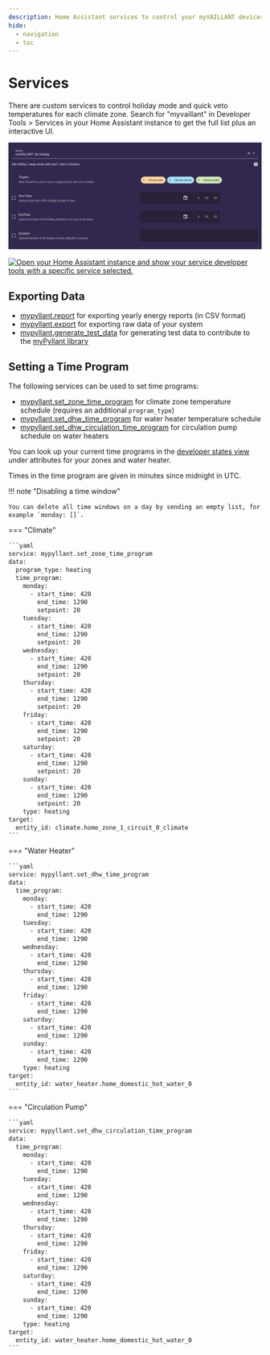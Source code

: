 ```yaml
---
description: Home Assistant services to control your myVAILLANT devices
hide:
  - navigation
  - toc
---
```


# Services

There are custom services to control holiday mode and quick veto temperatures for each climate zone.
Search for "myvaillant" in Developer Tools > Services in your Home Assistant instance to get the full list plus an interactive UI.

![Services Screenshot](assets/services-screenshot.png)

[![Open your Home Assistant instance and show your service developer tools with a specific service selected.](https://my.home-assistant.io/badges/developer_call_service.svg)](https://my.home-assistant.io/redirect/developer_call_service/?service=mypyllant.set_holiday)

## Exporting Data

* [mypyllant.report](https://my.home-assistant.io/redirect/developer_call_service/?service=mypyllant.report) for exporting yearly energy reports (in CSV format)
* [mypyllant.export](https://my.home-assistant.io/redirect/developer_call_service/?service=mypyllant.export) for exporting raw data of your system
* [mypyllant.generate_test_data](https://my.home-assistant.io/redirect/developer_call_service/?service=mypyllant.generate_test_data) for generating test data to contribute to the [myPyllant library](https://github.com/signalkraft/mypyllant)

## Setting a Time Program

The following services can be used to set time programs:

* [mypyllant.set_zone_time_program](https://my.home-assistant.io/redirect/developer_call_service/?service=mypyllant.set_zone_time_program) for climate zone temperature schedule (requires an additional `program_type`)
* [mypyllant.set_dhw_time_program](https://my.home-assistant.io/redirect/developer_call_service/?service=mypyllant.set_dhw_time_program) for water heater temperature schedule
* [mypyllant.set_dhw_circulation_time_program](https://my.home-assistant.io/redirect/developer_call_service/?service=mypyllant.set_dhw_circulation_time_program) for circulation pump schedule on water heaters

You can look up your current time programs in the [developer states view](https://my.home-assistant.io/redirect/developer_states/)
under attributes for your zones and water heater.

Times in the time program are given in minutes since midnight in UTC.

!!! note "Disabling a time window"

    You can delete all time windows on a day by sending an empty list, for example `monday: []`.

=== "Climate"

    ```yaml
    service: mypyllant.set_zone_time_program
    data:
      program_type: heating
      time_program:
        monday:
          - start_time: 420
            end_time: 1290
            setpoint: 20
        tuesday:
          - start_time: 420
            end_time: 1290
            setpoint: 20
        wednesday:
          - start_time: 420
            end_time: 1290
            setpoint: 20
        thursday:
          - start_time: 420
            end_time: 1290
            setpoint: 20
        friday:
          - start_time: 420
            end_time: 1290
            setpoint: 20
        saturday:
          - start_time: 420
            end_time: 1290
            setpoint: 20
        sunday:
          - start_time: 420
            end_time: 1290
            setpoint: 20
        type: heating
    target:
      entity_id: climate.home_zone_1_circuit_0_climate
    ```

=== "Water Heater"

    ```yaml
    service: mypyllant.set_dhw_time_program
    data:
      time_program:
        monday:
          - start_time: 420
            end_time: 1290
        tuesday:
          - start_time: 420
            end_time: 1290
        wednesday:
          - start_time: 420
            end_time: 1290
        thursday:
          - start_time: 420
            end_time: 1290
        friday:
          - start_time: 420
            end_time: 1290
        saturday:
          - start_time: 420
            end_time: 1290
        sunday:
          - start_time: 420
            end_time: 1290
        type: heating
    target:
      entity_id: water_heater.home_domestic_hot_water_0
    ```

=== "Circulation Pump"

    ```yaml
    service: mypyllant.set_dhw_circulation_time_program
    data:
      time_program:
        monday:
          - start_time: 420
            end_time: 1290
        tuesday:
          - start_time: 420
            end_time: 1290
        wednesday:
          - start_time: 420
            end_time: 1290
        thursday:
          - start_time: 420
            end_time: 1290
        friday:
          - start_time: 420
            end_time: 1290
        saturday:
          - start_time: 420
            end_time: 1290
        sunday:
          - start_time: 420
            end_time: 1290
        type: heating
    target:
      entity_id: water_heater.home_domestic_hot_water_0
    ```